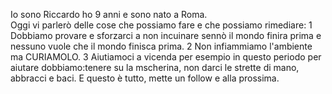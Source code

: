 Io sono Riccardo ho 9 anni  e sono nato a Roma.  
Oggi vi parlerò delle cose che possiamo fare e che possiamo rimediare:
1 Dobbiamo provare e sforzarci a non incuinare sennò il mondo finira prima e nessuno vuole che il mondo finisca prima.
2 Non infiammiamo l'ambiente ma CURIAMOLO.
3 Aiutiamoci a vicenda per esempio in questo periodo per aiutare dobbiamo:tenere su la mscherina, non darci le strette di mano, abbracci e baci.
E questo è tutto, mette un follow e alla prossima.
